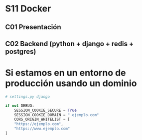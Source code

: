 # S11 Docker

## C01 Presentación

## C02 Backend (python + django + redis + postgres)

# Si estamos en un entorno de producción usando un dominio

```python
# settings.py django

if not DEBUG:
    SESSION_COOKIE_SECURE = True
    SESSION_COOKIE_DOMAIN = ".ejemplo.com"
    CORS_ORIGIN_WHITELIST = [
    "https://ejemplo.com",
    "https://www.ejemplo.com"
]
```
